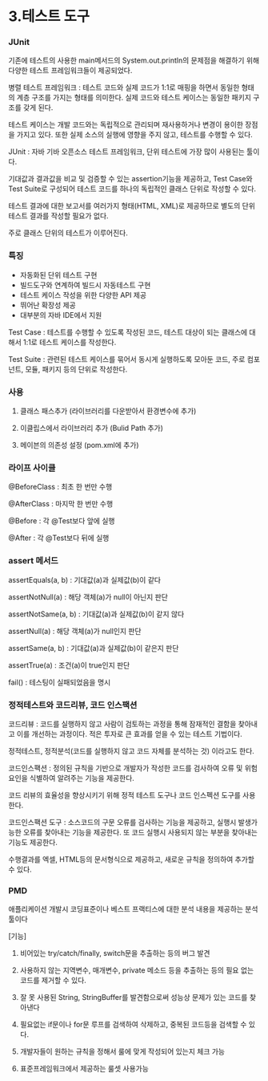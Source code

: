 # 3.테스트 도구

### __JUnit__

기존에 테스트의 사용한 main메서드의 System.out.println의 문제점을 해결하기 위해 다양한 테스트 프레임워크들이 제공되었다.

병렬 테스트 프레임워크 : 테스트 코드와 실제 코드가 1:1로 매핑을 하면서 동일한 형태의 계층 구조를 가지는 형태를 의미한다. 실제 코드와 테스트 케이스는 동일한 패키지 구조를 갖게 된다.

테스트 케이스는 개발 코드와는 독립적으로 관리되며 재사용하거나 변경이 용이한 장점을 가지고 있다. 또한 실제 소스의 실행에 영향을 주지 않고, 테스트를 수행할 수 있다.

JUnit : 자바 기바 오픈소스 테스트 프레임워크, 단위 테스트에 가장 많이 사용된는 툴이다. 

기대값과 결과값을 비교 및 검증할 수 있는 assertion기능을 제공하고, Test Case와 Test Suite로 구성되어 테스트 코드를 하나의 독립적인 클래스 단위로 작성할 수 있다.

테스트 결과에 대한 보고서를 여러가지 형태(HTML, XML)로 제공하므로 별도의 단위 테스트 결과를 작성할 필요가 없다.

주로 클래스 단위의 테스트가 이루어진다.

### __특징__

- 자동화된 단위 테스트 구현
- 빌드도구와 연계하여 빌드시 자동테스트 구현
- 테스트 케이스 작성을 위한 다양한  API 제공
- 뛰어난 확장성 제공
- 대부분의 자바 IDE에서 지원

Test Case : 테스트를 수행할 수 있도록 작성된 코드, 테스트 대상이 되는 클래스에 대해서 1:1로 테스트 케이스를 작성한다.

Test Suite : 관련된 테스트 케이스를 묶어서 동시게 실행하도록 모아둔 코드, 주로 컴포넌트, 모듈, 패키지 등의 단위로 작성한다.

### __사용__

1) 클래스 패스추가 (라이브러리를 다운받아서 환경변수에 추가)

2) 이클립스에서 라이브러리 추가 (Bulid Path 추가)

3) 메이븐의 의존성 설정 (pom.xml에 추가)

### __라이프 사이클__

@BeforeClass : 최초 한 번만 수행

@AfterClass : 마지막 한 번만 수행

@Before : 각 @Test보다 앞에 실행

@After : 각 @Test보다 뒤에 실행

### __assert 메서드__

assertEquals(a, b) : 기대값(a)과 실제값(b)이 같다

assertNotNull(a) : 해당 객체(a)가 null이 아닌지 판단

assertNotSame(a, b) : 기대값(a)과 실제값(b)이 같지 않다

assertNull(a) : 해당 객체(a)가 null인지 판단

assertSame(a, b) : 기대값(a)과 실제값(b)이 같은지 판단

assertTrue(a) : 조건(a)이 true인지 판단

fail() : 테스팅이 실패되었음을 명시

### __정적테스트와 코드리뷰, 코드 인스팩션__

코드리뷰 : 코드를 실행하지 않고 사람이 검토하는 과정을 통해 잠재적인 결함을 찾아내고 이를 개선하는 과정이다. 적은 투자로 큰 효과를 얻을 수 있는 테스트 기법이다.

정적테스트, 정적분석(코드를 실행하지 않고 코드 자체를 분석하는 것) 이라고도 한다.

코드인스팩션 : 정의된 규칙을 기반으로 개발자가 작성한 코드를 검사하여 오류 및 위험 요인을 식별하여 알려주는 기능을 제공한다.

코드 리뷰의 효율성을 향상시키기 위해 정적 테스트 도구나 코드 인스펙션 도구를 사용한다.

코드인스팩션 도구 : 소스코드의 구문 오류를 검사하는 기능을 제공하고, 실행시 발생가능한 오류를 찾아내는 기능을 제공한다. 또 코드 실행시 사용되지 않는 부분을 찾아내는 기능도 제공한다.

수행결과를 엑셀, HTML등의 문서형식으로 제공하고, 새로운 규칙을 정의하여 추가할 수 있다.

### __PMD__

애플리케이션 개발시 코딩표준이나 베스트 프랙티스에 대한 분석 내용을 제공하는 분석 툴이다

[기능]

1) 비어있는 try/catch/finally, switch문을 추출하는 등의 버그 발견

2) 사용하지 않는 지역변수, 매개변수, private 메소드 등을 추출하는 등의 필요 없는 코드를 제거할 수 있다.

3) 잘 못 사용된 String, StringBuffer를 발견함으로써 성능상 문제가 있는 코드를 찾아낸다

4) 필요없는 if문이나 for문 루프를 검색하여 삭제하고, 중복된 코드등을 검색할 수 있다.

5) 개발자들이 원하는 규칙을 정해서 룰에 맞게 작성되어 있는지 체크 가능

6) 표준프레임워크에서 제공하는 룰셋 사용가능